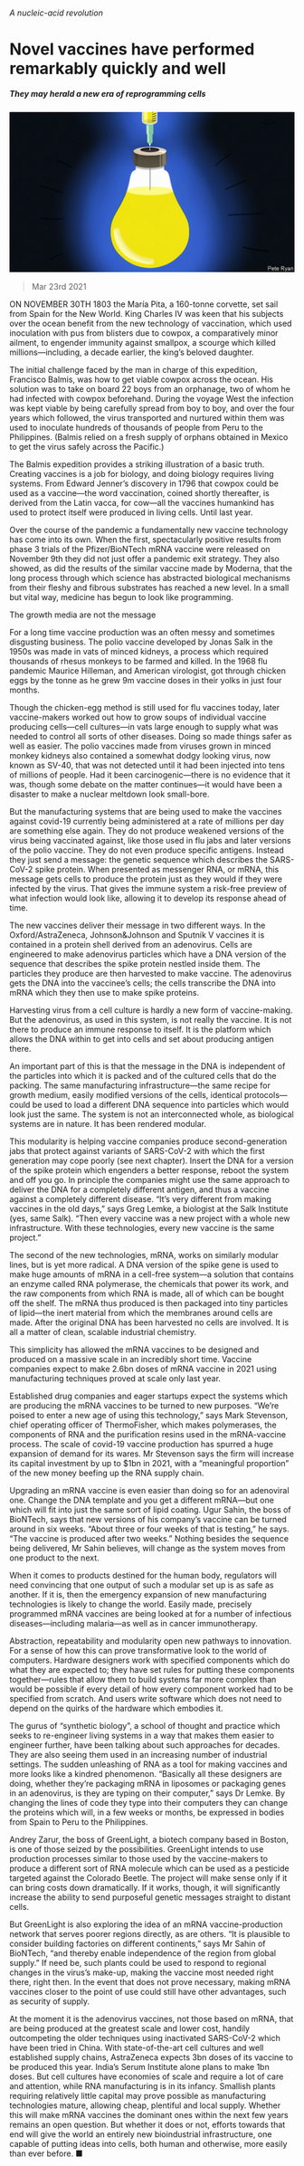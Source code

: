 ###### A nucleic-acid revolution

# Novel vaccines have performed remarkably quickly and well 

##### They may herald a new era of reprogramming cells 

![image](images/20210327_tqd004.jpg) 

> Mar 23rd 2021 

ON NOVEMBER 30TH 1803 the María Pita, a 160-tonne corvette, set sail from Spain for the New World. King Charles IV was keen that his subjects over the ocean benefit from the new technology of vaccination, which used inoculation with pus from blisters due to cowpox, a comparatively minor ailment, to engender immunity against smallpox, a scourge which killed millions—including, a decade earlier, the king’s beloved daughter.

The initial challenge faced by the man in charge of this expedition, Francisco Balmis, was how to get viable cowpox across the ocean. His solution was to take on board 22 boys from an orphanage, two of whom he had infected with cowpox beforehand. During the voyage West the infection was kept viable by being carefully spread from boy to boy, and over the four years which followed, the virus transported and nurtured within them was used to inoculate hundreds of thousands of people from Peru to the Philippines. (Balmis relied on a fresh supply of orphans obtained in Mexico to get the virus safely across the Pacific.)


The Balmis expedition provides a striking illustration of a basic truth. Creating vaccines is a job for biology, and doing biology requires living systems. From Edward Jenner’s discovery in 1796 that cowpox could be used as a vaccine—the word vaccination, coined shortly thereafter, is derived from the Latin vacca, for cow—all the vaccines humankind has used to protect itself were produced in living cells. Until last year.

Over the course of the pandemic a fundamentally new vaccine technology has come into its own. When the first, spectacularly positive results from phase 3 trials of the Pfizer/BioNTech mRNA vaccine were released on November 9th they did not just offer a pandemic exit strategy. They also showed, as did the results of the similar vaccine made by Moderna, that the long process through which science has abstracted biological mechanisms from their fleshy and fibrous substrates has reached a new level. In a small but vital way, medicine has begun to look like programming.

The growth media are not the message

For a long time vaccine production was an often messy and sometimes disgusting business. The polio vaccine developed by Jonas Salk in the 1950s was made in vats of minced kidneys, a process which required thousands of rhesus monkeys to be farmed and killed. In the 1968 flu pandemic Maurice Hilleman, and American virologist, got through chicken eggs by the tonne as he grew 9m vaccine doses in their yolks in just four months.

Though the chicken-egg method is still used for flu vaccines today, later vaccine-makers worked out how to grow soups of individual vaccine producing cells—cell cultures—in vats large enough to supply what was needed to control all sorts of other diseases. Doing so made things safer as well as easier. The polio vaccines made from viruses grown in minced monkey kidneys also contained a somewhat dodgy looking virus, now known as SV-40, that was not detected until it had been injected into tens of millions of people. Had it been carcinogenic—there is no evidence that it was, though some debate on the matter continues—it would have been a disaster to make a nuclear meltdown look small-bore.

But the manufacturing systems that are being used to make the vaccines against covid-19 currently being administered at a rate of millions per day are something else again. They do not produce weakened versions of the virus being vaccinated against, like those used in flu jabs and later versions of the polio vaccine. They do not even produce specific antigens. Instead they just send a message: the genetic sequence which describes the SARS-CoV-2 spike protein. When presented as messenger RNA, or mRNA, this message gets cells to produce the protein just as they would if they were infected by the virus. That gives the immune system a risk-free preview of what infection would look like, allowing it to develop its response ahead of time.

The new vaccines deliver their message in two different ways. In the Oxford/AstraZeneca, Johnson&amp;Johnson and Sputnik V vaccines it is contained in a protein shell derived from an adenovirus. Cells are engineered to make adenovirus particles which have a DNA version of the sequence that describes the spike protein nestled inside them. The particles they produce are then harvested to make vaccine. The adenovirus gets the DNA into the vaccinee’s cells; the cells transcribe the DNA into mRNA which they then use to make spike proteins.

Harvesting virus from a cell culture is hardly a new form of vaccine-making. But the adenovirus, as used in this system, is not really the vaccine. It is not there to produce an immune response to itself. It is the platform which allows the DNA within to get into cells and set about producing antigen there.

An important part of this is that the message in the DNA is independent of the particles into which it is packed and of the cultured cells that do the packing. The same manufacturing infrastructure—the same recipe for growth medium, easily modified versions of the cells, identical protocols—could be used to load a different DNA sequence into particles which would look just the same. The system is not an interconnected whole, as biological systems are in nature. It has been rendered modular.

This modularity is helping vaccine companies produce second-generation jabs that protect against variants of SARS-CoV-2 with which the first generation may cope poorly (see next chapter). Insert the DNA for a version of the spike protein which engenders a better response, reboot the system and off you go. In principle the companies might use the same approach to deliver the DNA for a completely different antigen, and thus a vaccine against a completely different disease. “It’s very different from making vaccines in the old days,” says Greg Lemke, a biologist at the Salk Institute (yes, same Salk). “Then every vaccine was a new project with a whole new infrastructure. With these technologies, every new vaccine is the same project.”

The second of the new technologies, mRNA, works on similarly modular lines, but is yet more radical. A DNA version of the spike gene is used to make huge amounts of mRNA in a cell-free system—a solution that contains an enzyme called RNA polymerase, the chemicals that power its work, and the raw components from which RNA is made, all of which can be bought off the shelf. The mRNA thus produced is then packaged into tiny particles of lipid—the inert material from which the membranes around cells are made. After the original DNA has been harvested no cells are involved. It is all a matter of clean, scalable industrial chemistry.

This simplicity has allowed the mRNA vaccines to be designed and produced on a massive scale in an incredibly short time. Vaccine companies expect to make 2.6bn doses of mRNA vaccine in 2021 using manufacturing techniques proved at scale only last year.

Established drug companies and eager startups expect the systems which are producing the mRNA vaccines to be turned to new purposes. “We’re poised to enter a new age of using this technology,” says Mark Stevenson, chief operating officer of ThermoFisher, which makes polymerases, the components of RNA and the purification resins used in the mRNA-vaccine process. The scale of covid-19 vaccine production has spurred a huge expansion of demand for its wares. Mr Stevenson says the firm will increase its capital investment by up to $1bn in 2021, with a “meaningful proportion” of the new money beefing up the RNA supply chain.

Upgrading an mRNA vaccine is even easier than doing so for an adenoviral one. Change the DNA template and you get a different mRNA—but one which will fit into just the same sort of lipid coating. Ugur Sahin, the boss of BioNTech, says that new versions of his company’s vaccine can be turned around in six weeks. “About three or four weeks of that is testing,” he says. “The vaccine is produced after two weeks.” Nothing besides the sequence being delivered, Mr Sahin believes, will change as the system moves from one product to the next.

When it comes to products destined for the human body, regulators will need convincing that one output of such a modular set up is as safe as another. If it is, then the emergency expansion of new manufacturing technologies is likely to change the world. Easily made, precisely programmed mRNA vaccines are being looked at for a number of infectious diseases—including malaria—as well as in cancer immunotherapy.

Abstraction, repeatability and modularity open new pathways to innovation. For a sense of how this can prove transformative look to the world of computers. Hardware designers work with specified components which do what they are expected to; they have set rules for putting these components together—rules that allow them to build systems far more complex than would be possible if every detail of how every component worked had to be specified from scratch. And users write software which does not need to depend on the quirks of the hardware which embodies it.

The gurus of “synthetic biology”, a school of thought and practice which seeks to re-engineer living systems in a way that makes them easier to engineer further, have been talking about such approaches for decades. They are also seeing them used in an increasing number of industrial settings. The sudden unleashing of RNA as a tool for making vaccines and more looks like a kindred phenomenon. “Basically all these designers are doing, whether they’re packaging mRNA in liposomes or packaging genes in an adenovirus, is they are typing on their computer,” says Dr Lemke. By changing the lines of code they type into their computers they can change the proteins which will, in a few weeks or months, be expressed in bodies from Spain to Peru to the Philippines.

Andrey Zarur, the boss of GreenLight, a biotech company based in Boston, is one of those seized by the possibilities. GreenLight intends to use production processes similar to those used by the vaccine-makers to produce a different sort of RNA molecule which can be used as a pesticide targeted against the Colorado Beetle. The project will make sense only if it can bring costs down dramatically. If it works, though, it will significantly increase the ability to send purposeful genetic messages straight to distant cells.

But GreenLight is also exploring the idea of an mRNA vaccine-production network that serves poorer regions directly, as are others. “It is plausible to consider building factories on different continents,” says Mr Sahin of BioNTech, “and thereby enable independence of the region from global supply.” If need be, such plants could be used to respond to regional changes in the virus’s make-up, making the vaccine most needed right there, right then. In the event that does not prove necessary, making mRNA vaccines closer to the point of use could still have other advantages, such as security of supply.

At the moment it is the adenovirus vaccines, not those based on mRNA, that are being produced at the greatest scale and lower cost, handily outcompeting the older techniques using inactivated SARS-CoV-2 which have been tried in China. With state-of-the-art cell cultures and well established supply chains, AstraZeneca expects 3bn doses of its vaccine to be produced this year. India’s Serum Institute alone plans to make 1bn doses. But cell cultures have economies of scale and require a lot of care and attention, while RNA manufacturing is in its infancy. Smallish plants requiring relatively little capital may prove possible as manufacturing technologies mature, allowing cheap, plentiful and local supply. Whether this will make mRNA vaccines the dominant ones within the next few years remains an open question. But whether it does or not, efforts towards that end will give the world an entirely new bioindustrial infrastructure, one capable of putting ideas into cells, both human and otherwise, more easily than ever before. ■


